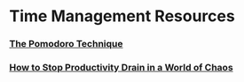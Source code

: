 # Time Management Resources

### [The Pomodoro Technique](http://pomodorotechnique.com/)

### [How to Stop Productivity Drain in a World of Chaos](http://www.bizjournals.com/bizjournals/how-to/growth-strategies/2016/01/time-management-how-to-stop-productivity-drain.html?page=all)
